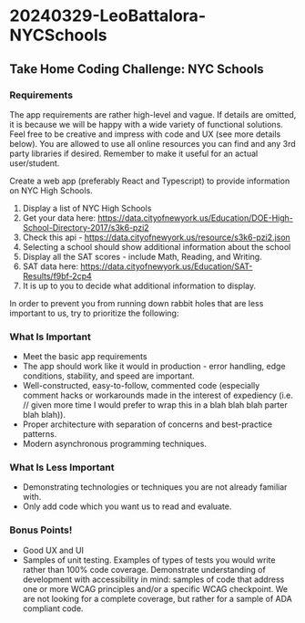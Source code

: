 # 20240329-LeoBattalora-NYCSchools

## Take Home Coding Challenge: NYC Schools

### Requirements

The app requirements are rather high-level and vague. If details are omitted, it is because we will be happy with a wide variety of functional solutions. Feel free to be creative and impress with code and UX (see more details below). You are allowed to use all online resources you can find and any 3rd party libraries if desired. Remember to make it useful for an actual user/student.

Create a web app (preferably React and Typescript) to provide information on NYC High Schools.

1. Display a list of NYC High Schools
2. Get your data here: https://data.cityofnewyork.us/Education/DOE-High-School-Directory-2017/s3k6-pzi2
3. Check this api - https://data.cityofnewyork.us/resource/s3k6-pzi2.json
4. Selecting a school should show additional information about the school
5. Display all the SAT scores - include Math, Reading, and Writing.
6. SAT data here: https://data.cityofnewyork.us/Education/SAT-Results/f9bf-2cp4
7. It is up to you to decide what additional information to display.

In order to prevent you from running down rabbit holes that are less important to us, try to prioritize the following:

### What Is Important

- Meet the basic app requirements
- The app should work like it would in production - error handling, edge conditions, stability, and speed are important.
- Well-constructed, easy-to-follow, commented code (especially comment hacks or workarounds made in the interest of expediency (i.e. // given more time I would prefer to wrap this in a blah blah blah parter blah blah)).
- Proper architecture with separation of concerns and best-practice patterns.
- Modern asynchronous programming techniques.

### What Is Less Important

- Demonstrating technologies or techniques you are not already familiar with.
- Only add code which you want us to read and evaluate.

### Bonus Points!

- Good UX and UI
- Samples of unit testing. Examples of types of tests you would write rather than 100% code coverage.
Demonstrate understanding of development with accessibility in mind: samples of code that address one or more WCAG principles and/or a specific WCAG checkpoint. We are not looking for a complete coverage, but rather for a sample of ADA compliant code.